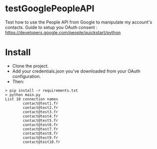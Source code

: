 # testGooglePeopleAPI
Test how to use the People API from Google to manipulate my account's contacts. 
Guide to setup you OAuth consent : https://developers.google.com/people/quickstart/python

# Install

- Clone the project.
- Add your credentials.json you've downloaded from your OAuth configuration.
- Then:
```
> pip install -r requirements.txt
> python main.py
List 10 connection names
        contact@test1.fr
        contact@test2.fr
        contact@test3.fr
        contact@test4.fr
        contact@test5.fr
        contact@test6.fr
        contact@test7.fr
        contact@test8.fr
        contact@test9.fr
        contact@test10.fr
```

